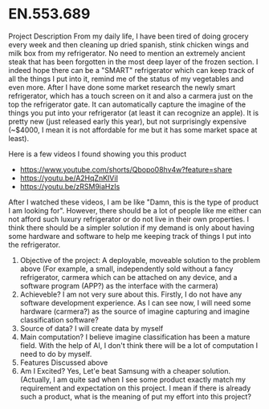 # EN.553.689
Project Description
From my daily life, I have been tired of doing grocery every week and then cleaning up dried spanish, stink chicken wings and milk box from my refrigerator. No need to mention an extremely ancient steak that has been forgotten in the most deep layer of the frozen section.
I indeed hope there can be a "SMART" refrigerator which can keep track of all the things I put into it, remind me of the status of my vegetables and even more.
After I have done some market research the newly smart refrigerator, which has a touch screen on it and also a carmera just on the top the refrigerator gate. It can automatically capture the imagine of the things you put into your refrigerator (at least it can recognize an apple). It is pretty new (just released early this year), but not surprisingly expensive (~$4000, I mean it is not affordable for me but it has some market space at least). 

Here is a  few videos I found showing you this product
- https://www.youtube.com/shorts/Qbopo08hv4w?feature=share
- https://youtu.be/A2HqZnKIViI
- https://youtu.be/zRSM9iaHzIs

After I watched these videos, I am be like "Damn, this is the type of product I am looking for". However, there should be a lot of people like me either can not afford such luxury refrigerator or do not live in their own properties. I think there should be a simpler solution if my demand is only about having some hardware and software to help me keeping track of things I put into the refrigerator.

1) Objective of the project:
   A deployable, moveable solution to the problem above (For example, a small, independently sold without a fancy refrigerator, carmera which can be attached on any device, and a software program (APP?) as the interface with the carmera)
2) Achieveble?
   I am not very sure about this. Firstly, I do not have any software development experience. As I can see now, I will need some hardware (carmera?) as the source of imagine capturing and imagine classification software?
3) Source of data?
   I will create data by myself
4) Main computation?
   I believe imagine classification has been a mature field. With the help of AI, I don't think there will be a lot of computation I need to do by myself. 
5) Features
   Discussed above
6) Am I Excited?
    Yes, Let'e beat Samsung with a cheaper solution. (Actually, I am quite sad when I see some product exactly match my requirement and expectation on this project. I mean if there is already such a product, what is the meaning of put my effort into this project?
